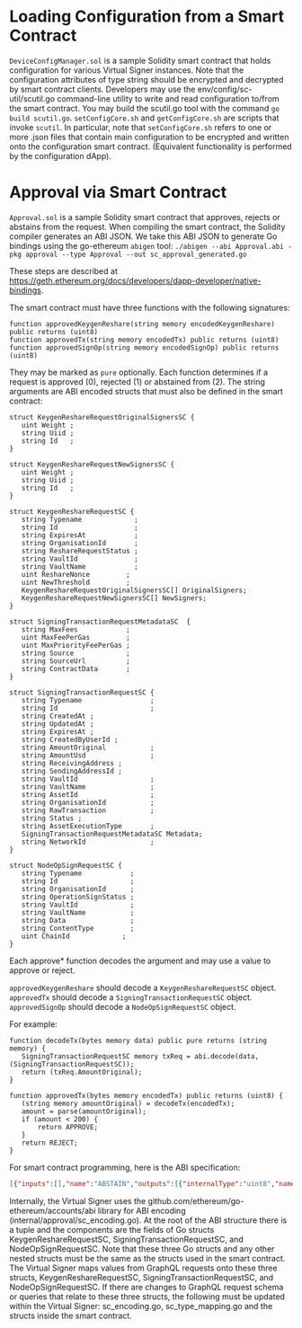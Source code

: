 # Loading Configuration from a Smart Contract
   `DeviceConfigManager.sol` is a sample Solidity smart contract that holds configuration for various Virtual Signer
instances. Note that the configuration attributes of type string should be encrypted and decrypted by smart contract
clients. Developers may use the env/config/sc-util/scutil.go command-line utility to write and read configuration
to/from the smart contract. You may build the scutil.go tool with the command `go build scutil.go`.
   `setConfigCore.sh` and `getConfigCore.sh` are scripts that invoke `scutil`. In particular, note that
`setConfigCore.sh` refers to one or more .json files that contain main configuration to be encrypted and written
onto the configuration smart contract. (Equivalent functionality is performed by the configuration dApp).

# Approval via Smart Contract

`Approval.sol` is a sample Solidity smart contract that approves, rejects or abstains from the request. When compiling the
smart contract, the Solidity compiler generates an ABI JSON. We take this ABI JSON to generate Go bindings using the 
go-ethereum `abigen` tool:
`./abigen --abi Approval.abi -pkg approval --type Approval --out sc_approval_generated.go`

These steps are described at https://geth.ethereum.org/docs/developers/dapp-developer/native-bindings.

The smart contract must have three functions with the following signatures:
```
function approvedKeygenReshare(string memory encodedKeygenReshare) public returns (uint8)
function approvedTx(string memory encodedTx) public returns (uint8)
function approvedSignOp(string memory encodedSignOp) public returns (uint8)
```

They may be marked as `pure` optionally. Each function determines if a request is approved (0),
rejected (1) or abstained from (2). The string arguments are ABI encoded structs that must also be defined in the
smart contract:

```
struct KeygenReshareRequestOriginalSignersSC {
   uint Weight ;
   string Uiid ;
   string Id   ;
}

struct KeygenReshareRequestNewSignersSC {
   uint Weight ;
   string Uiid ;
   string Id   ;
}

struct KeygenReshareRequestSC {
   string Typename             ;
   string Id                   ;
   string ExpiresAt            ;
   string OrganisationId       ;
   string ReshareRequestStatus ;
   string VaultId              ;
   string VaultName            ;
   uint ReshareNonce         ;
   uint NewThreshold         ;
   KeygenReshareRequestOriginalSignersSC[] OriginalSigners;
   KeygenReshareRequestNewSignersSC[] NewSigners;
}

struct SigningTransactionRequestMetadataSC  {
   string MaxFees            ;
   uint MaxFeePerGas         ;
   uint MaxPriorityFeePerGas ;
   string Source             ;
   string SourceUrl          ;
   string ContractData       ;
}

struct SigningTransactionRequestSC {
   string Typename                 ;
   string Id                       ;
   string CreatedAt ;
   string UpdatedAt ;
   string ExpiresAt ;
   string CreatedByUserId ;
   string AmountOriginal           ;
   string AmountUsd                ;
   string ReceivingAddress ;
   string SendingAddressId ;
   string VaultId                  ;
   string VaultName                ;
   string AssetId                  ;
   string OrganisationId           ;
   string RawTransaction           ;
   string Status ;
   string AssetExecutionType       ;
   SigningTransactionRequestMetadataSC Metadata;
   string NetworkId                ;
}

struct NodeOpSignRequestSC {
   string Typename            ;
   string Id                  ;
   string OrganisationId      ;
   string OperationSignStatus ;
   string VaultId             ;
   string VaultName           ;
   string Data                ;
   string ContentType         ;
   uint ChainId             ;
}
```

Each approve* function decodes the argument and may use a value to approve or reject.

`approvedKeygenReshare` should decode a `KeygenReshareRequestSC` object.
`approvedTx` should decode a `SigningTransactionRequestSC` object.
`approvedSignOp` should decode a `NodeOpSignRequestSC` object.

For example:
```
function decodeTx(bytes memory data) public pure returns (string memory) {
   SigningTransactionRequestSC memory txReq = abi.decode(data, (SigningTransactionRequestSC));
   return (txReq.AmountOriginal);
}

function approvedTx(bytes memory encodedTx) public returns (uint8) {
   (string memory amountOriginal) = decodeTx(encodedTx);
   amount = parse(amountOriginal);
   if (amount < 200) {
       return APPROVE;
   }
   return REJECT;
}
```

For smart contract programming, here is the ABI specification:

```json
[{"inputs":[],"name":"ABSTAIN","outputs":[{"internalType":"uint8","name":"","type":"uint8"}],"stateMutability":"view","type":"function"},{"inputs":[],"name":"ABSTAINAMOUNT","outputs":[{"internalType":"bytes32","name":"","type":"bytes32"}],"stateMutability":"view","type":"function"},{"inputs":[],"name":"ABSTAINSTRING","outputs":[{"internalType":"bytes32","name":"","type":"bytes32"}],"stateMutability":"view","type":"function"},{"inputs":[],"name":"APPROVE","outputs":[{"internalType":"uint8","name":"","type":"uint8"}],"stateMutability":"view","type":"function"},{"inputs":[],"name":"REJECT","outputs":[{"internalType":"uint8","name":"","type":"uint8"}],"stateMutability":"view","type":"function"},{"inputs":[],"name":"REJECTAMOUNT","outputs":[{"internalType":"bytes32","name":"","type":"bytes32"}],"stateMutability":"view","type":"function"},{"inputs":[],"name":"REJECTSTRING","outputs":[{"internalType":"bytes32","name":"","type":"bytes32"}],"stateMutability":"view","type":"function"},{"inputs":[{"internalType":"bytes","name":"encodedKeygenReshare","type":"bytes"}],"name":"approvedKeygenReshare","outputs":[{"internalType":"uint8","name":"","type":"uint8"}],"stateMutability":"pure","type":"function"},{"inputs":[{"internalType":"bytes","name":"encodedSignOp","type":"bytes"}],"name":"approvedSignOp","outputs":[{"internalType":"uint8","name":"","type":"uint8"}],"stateMutability":"pure","type":"function"},{"inputs":[{"internalType":"bytes","name":"encodedTx","type":"bytes"}],"name":"approvedTx","outputs":[{"internalType":"uint8","name":"","type":"uint8"}],"stateMutability":"pure","type":"function"},{"inputs":[{"internalType":"bytes","name":"data","type":"bytes"}],"name":"decodeKeygenReshare","outputs":[{"internalType":"string","name":"","type":"string"},{"internalType":"uint256","name":"","type":"uint256"}],"stateMutability":"pure","type":"function"},{"inputs":[{"internalType":"bytes","name":"data","type":"bytes"}],"name":"decodeSignOp","outputs":[{"internalType":"string","name":"","type":"string"},{"internalType":"uint256","name":"","type":"uint256"}],"stateMutability":"pure","type":"function"},{"inputs":[{"internalType":"bytes","name":"data","type":"bytes"}],"name":"decodeTx","outputs":[{"internalType":"string","name":"","type":"string"}],"stateMutability":"pure","type":"function"}]
```

Internally, the Virtual Signer uses the github.com/ethereum/go-ethereum/accounts/abi library for ABI encoding
(internal/approval/sc_encoding.go). At the root of the ABI structure there is a tuple and the components are the fields of Go structs
KeygenReshareRequestSC, SigningTransactionRequestSC, and NodeOpSignRequestSC. Note that these three Go structs
and any other nested structs must be the same as the structs used in the smart contract.
The Virtual Signer maps values from GraphQL requests
onto these three structs, KeygenReshareRequestSC, SigningTransactionRequestSC, and NodeOpSignRequestSC. If there are
changes to GraphQL request schema or queries that relate to these three structs, the following must be
updated within the Virtual Signer: sc_encoding.go, sc_type_mapping.go and the structs inside the smart contract.
